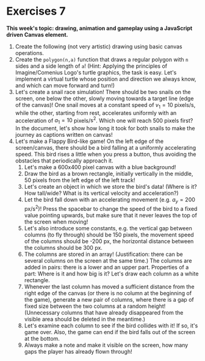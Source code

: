 # Exercises 7

**This week's topic: drawing, animation and gameplay using a JavaScript driven Canvas element.**

1. Create the following (not very artistic) drawing using basic canvas operations.
2. Create the `polygon(n,a)` function that draws a regular polygon with `n` sides and a side length of `a`! (Hint: Applying the principles of Imagine/Comenius Logo's turtle graphics, the task is easy. Let's implement a virtual turtle whose position and direction we always know, and which can move forward and turn!)
3. Let's create a snail race simulation! There should be two snails on the screen, one below the other, slowly moving towards a target line (edge of the canvas)! One snail moves at a constant speed of $v_1 = 10$ pixels/s, while the other, starting from rest, accelerates uniformly with an acceleration of $a_1 = 10$ pixels/$\mathrm{s}^2$. Which one will reach 500 pixels first? In the document, let's show how long it took for both snails to make the journey as captions written on canvas!
4. Let's make a Flappy Bird-like game! On the left edge of the screen/canvas, there should be a bird falling at a uniformly accelerating speed. This bird rises a little when you press a button, thus avoiding the obstacles that periodically approach it.
   1. Let's make a 600x400 pixel canvas with a blue background!
   2. Draw the bird as a brown rectangle, initially vertically in the middle, 50 pixels from the left edge of the left track!
   3. Let's create an object in which we store the bird's data! (Where is it? How tall/wide? What is its vertical velocity and acceleration?)
   4. Let the bird fall down with an accelerating movement (e.g. $a_y = 200$ px/$\mathrm{s}^2$)! Press the spacebar to change the speed of the bird to a fixed value pointing upwards, but make sure that it never leaves the top of the screen when moving!
   5. Let's also introduce some constants, e.g. the vertical gap between columns (to fly through) should be 150 pixels, the movement speed of the columns should be -200 px, the horizontal distance between the columns should be 300 px.
   6. The columns are stored in an array! (Justification: there can be several columns on the screen at the same time.) The columns are added in pairs: there is a lower and an upper part. Properties of a part: Where is it and how big is it? Let's draw each column as a white rectangle.
   7. Whenever the last column has moved a sufficient distance from the right edge of the canvas (or there is no column at the beginning of the game), generate a new pair of columns, where there is a gap of fixed size between the two columns at a random height! (Unnecessary columns that have already disappeared from the visible area should be deleted in the meantime.)
   8. Let's examine each column to see if the bird collides with it! If so, it's game over. Also, the game can end if the bird falls out of the screen at the bottom.
   9. Always make a note and make it visible on the screen, how many gaps the player has already flown through!